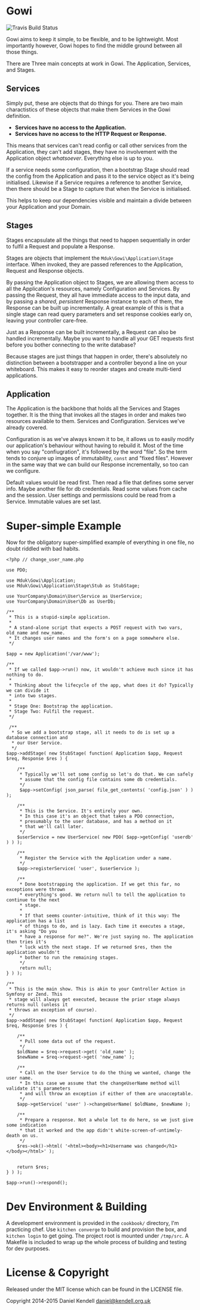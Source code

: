 # Gowi

![Travis Build Status](https://api.travis-ci.org/mduk/gowi.svg)

Gowi aims to keep it simple, to be flexible, and to be lightweight. Most importantly however, Gowi hopes to find the middle ground between all those things.

There are Three main concepts at work in Gowi. The Application, Services, and Stages.

## Services

Simply put, these are objects that do things for you. There are two main charactistics of these objects that make them Services in the Gowi definition.

* **Services have no access to the Application.**
* **Services have no access to the HTTP Request or Response.**

This means that services can't read config or call other services from the Application, they can't add stages, they have no involvement with the Application object *whatsoever*. Everything else is up to you.

If a service needs some configuration, then a bootstrap Stage should read the config from the Application and pass it to the service object as it's being initialised. Likewise if a Service requires a reference to another Service, then there should be a Stage to capture that when the Service is initialised.

This helps to keep our dependencies visible and maintain a divide between your Application and your Domain.

## Stages

Stages encapsulate all the things that need to happen sequentially in order to fulfil a Request and populate a Response.

Stages are objects that implement the `Mduk\Gowi\Application\Stage` interface.  When invoked, they are passed references to the Application, Request and Response objects.

By passing the Application object to Stages, we are allowing them access to all the Application's resources, namely Configuration and Services. By passing the Request, they all have immediate access to the input data, and by passing a *shared, persistent* Response instance to each of them, the Response can be built up incrementally. A great example of this is that a single stage can read query parameters and set response cookies early on, leaving your controller care-free.

Just as a Response can be built incrementally, a Request can also be handled incrementally. Maybe you want to handle all your GET requests first before you bother connecting to the write database?

Because stages are just things that happen in order, there's absolutely no distinction between a bootstrapper and a controller beyond a line on your whiteboard. This makes it easy to reorder stages and create multi-tierd applications.

## Application

The Application is the backbone that holds all the Services and Stages together. It is the thing that invokes all the stages in order and makes two resources available to them. Services and Configuration. Services we've already covered.

Configuration is as we've always known it to be, it allows us to easily modify our application's behaviour without having to rebuild it. Most of the time when you say "confiugration", it's followed by the word "file". So the term tends to conjure up images of immutability, `const` and "fixed files". However in the same way that we can build our Response incrementally, so too can we configure.

Default values would be read first. Then read a file that defines some server info. Maybe another file for db credentials. Read some values from cache and the session. User settings and permissions could be read from a Service. Immutable values are set last.

# Super-simple Example

Now for the obligatory super-simplified example of everything in one file, no doubt riddled with bad habits.

    <?php // change_user_name.php
    
    use PDO;
    
    use Mduk\Gowi\Application;
    use Mduk\Gowi\Application\Stage\Stub as StubStage;
    
    use YourCompany\Domain\User\Service as UserService;
    use YourCompany\Domain\User\Db as UserDb;
    
    /**
     * This is a stupid-simple application.
     *
     * A stand-alone script that expects a POST request with two vars, old_name and new_name.
     * It changes user names and the form's on a page somewhere else.
     */
    
    $app = new Application('/var/www');
    
    /**
     * If we called $app->run() now, it wouldn't achieve much since it has nothing to do.
     * 
     * Thinking about the lifecycle of the app, what does it do? Typically we can divide it
     * into two stages.
     *
     * Stage One: Bootstrap the application.
     * Stage Two: Fulfil the request.
     */
     
     /**
      * So we add a bootstrap stage, all it needs to do is set up a database connection and
      * our User Service.
      */
    $app->addStage( new StubStage( function( Application $app, Request $req, Response $res ) {
    	
    	/**
    	 * Typically we'll set some config so let's do that. We can safely
    	 * assume that the config file contains some db credentials.
    	 */
    	 $app->setConfig( json_parse( file_get_contents( 'config.json' ) ) );
    	
    	/**
    	 * This is the Service. It's entirely your own.
    	 * In this case it's an object that takes a PDO connection,
    	 * presumably to the user database, and has a method on it
    	 * that we'll call later.
    	 */
    	$userService = new UserService( new PDO( $app->getConfig( 'userdb' ) ) );
    	
    	/**
    	 * Register the Service with the Application under a name.
    	 */
    	$app->registerService( 'user', $userService );
    	
    	/**
    	 * Done bootstrapping the application. If we get this far, no exceptions were thrown
    	 * everything's good. We return null to tell the application to continue to the next
    	 * stage.
    	 *
    	 * If that seems counter-intuitive, think of it this way: The application has a list
    	 * of things to do, and is lazy. Each time it executes a stage, it's asking "Do you
    	 * have a response for me?". We're just saying no. The application then tries it's
    	 * luck with the next stage. If we returned $res, then the application wouldn't
    	 * bother to run the remaining stages.
    	 */
    	 return null;
    } ) );
    
	/**
     * This is the main show. This is akin to your Controller Action in Symfony or Zend. This
     * stage will always get executed, because the prior stage always returns null (unless it
     * throws an exception of course).
     */
    $app->addStage( new StubStage( function( Application $app, Request $req, Response $res ) {
    	
    	/**
    	 * Pull some data out of the request.
    	 */
    	$oldName = $req->request->get( 'old_name' );
    	$newName = $req->request->get( 'new_name' );
    	
    	/**
    	 * Call on the User Service to do the thing we wanted, change the user name.
    	 * In this case we assume that the changeUserName method will validate it's parameters
    	 * and will throw an exception if either of them are unacceptable.
    	 */
    	$app->getService( 'user' )->changeUserName( $oldName, $newName );
    	
    	/**
    	 * Prepare a response. Not a whole lot to do here, so we just give some indication
    	 * that it worked and the app didn't white-screen-of-untimely-death on us.
    	 */
    	$res->ok()->html( '<html><body><h1>Username was changed</h1></body></html>' );
    	
    	
    	return $res;
    } ) );
    
    $app->run()->respond();
 
# Dev Environment & Building

A development environment is provided in the `cookbook/` directory, I'm practicing chef.
Use `kitchen converge` to build and provision the box, and `kitchen login` to get going.
The project root is mounted under `/tmp/src`.
A Makefile is included to wrap up the whole process of building and testing for dev purposes.

# License & Copyright

Released under the MIT license which can be found in the LICENSE file.

Copyright 2014-2015 Daniel Kendell <daniel@kendell.org.uk>


